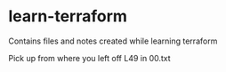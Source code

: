 # learn-terraform
Contains files and notes created while learning terraform

Pick up from where you left off 
L49 in 00.txt
